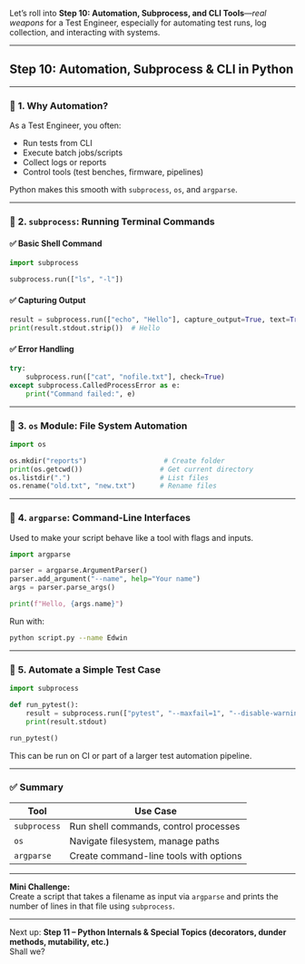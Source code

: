 Let’s roll into **Step 10: Automation, Subprocess, and CLI Tools**—*real weapons* for a Test Engineer, especially for automating test runs, log collection, and interacting with systems.

---

## **Step 10: Automation, Subprocess & CLI in Python**

---

### 🔹 **1. Why Automation?**

As a Test Engineer, you often:
- Run tests from CLI
- Execute batch jobs/scripts
- Collect logs or reports
- Control tools (test benches, firmware, pipelines)

Python makes this smooth with `subprocess`, `os`, and `argparse`.

---

### 🔹 **2. `subprocess`: Running Terminal Commands**

#### ✅ Basic Shell Command
```python
import subprocess

subprocess.run(["ls", "-l"])
```

#### ✅ Capturing Output
```python
result = subprocess.run(["echo", "Hello"], capture_output=True, text=True)
print(result.stdout.strip())  # Hello
```

#### ✅ Error Handling
```python
try:
    subprocess.run(["cat", "nofile.txt"], check=True)
except subprocess.CalledProcessError as e:
    print("Command failed:", e)
```

---

### 🔹 **3. `os` Module: File System Automation**

```python
import os

os.mkdir("reports")                   # Create folder
print(os.getcwd())                   # Get current directory
os.listdir(".")                      # List files
os.rename("old.txt", "new.txt")      # Rename files
```

---

### 🔹 **4. `argparse`: Command-Line Interfaces**

Used to make your script behave like a tool with flags and inputs.

```python
import argparse

parser = argparse.ArgumentParser()
parser.add_argument("--name", help="Your name")
args = parser.parse_args()

print(f"Hello, {args.name}")
```

Run with:
```bash
python script.py --name Edwin
```

---

### 🔹 **5. Automate a Simple Test Case**

```python
import subprocess

def run_pytest():
    result = subprocess.run(["pytest", "--maxfail=1", "--disable-warnings"], capture_output=True, text=True)
    print(result.stdout)

run_pytest()
```

This can be run on CI or part of a larger test automation pipeline.

---

### ✅ Summary

| Tool        | Use Case                                 |
|-------------|-------------------------------------------|
| `subprocess`| Run shell commands, control processes     |
| `os`        | Navigate filesystem, manage paths         |
| `argparse`  | Create command-line tools with options    |

---

**Mini Challenge:**  
Create a script that takes a filename as input via `argparse` and prints the number of lines in that file using `subprocess`.

---

Next up: **Step 11 – Python Internals & Special Topics (decorators, dunder methods, mutability, etc.)**  
Shall we?